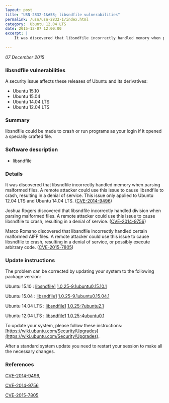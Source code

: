 ```yaml
---
layout: post
title: "USN-2832-1&#58; libsndfile vulnerabilities"
permalink: /usn/usn-2832-1/index.html
category:  Ubuntu 12.04 LTS
date: 2015-12-07 12:00:00
excerpt: |
    It was discovered that libsndfile incorrectly handled memory when parsing malformed files. A remote attacker could use this issue to cause libsndfile to crash, resulting in a denial of service. This issue only applied to Ubuntu 12.04 LTS and Ubuntu 14.04 LTS. ([CVE-2014-9496](http://people.ubuntu.com/~ubuntu-security/cve/CVE-2014-9496))
    
--- 
```

 
 

*07 December 2015*

### libsndfile vulnerabilities

A security issue affects these releases of Ubuntu and its derivatives:

* Ubuntu 15.10
* Ubuntu 15.04
* Ubuntu 14.04 LTS
* Ubuntu 12.04 LTS

### Summary

libsndfile could be made to crash or run programs as your login if it opened a specially crafted file.

### Software description

* libsndfile 

### Details

It was discovered that libsndfile incorrectly handled memory when parsing malformed files. A remote attacker could use this issue to cause libsndfile to crash, resulting in a denial of service. This issue only applied to Ubuntu 12.04 LTS and Ubuntu 14.04 LTS. ([CVE-2014-9496](http://people.ubuntu.com/~ubuntu-security/cve/CVE-2014-9496))

Joshua Rogers discovered that libsndfile incorrectly handled division when parsing malformed files. A remote attacker could use this issue to cause libsndfile to crash, resulting in a denial of service. ([CVE-2014-9756](http://people.ubuntu.com/~ubuntu-security/cve/CVE-2014-9756))

Marco Romano discovered that libsndfile incorrectly handled certain malformed AIFF files. A remote attacker could use this issue to cause libsndfile to crash, resulting in a denial of service, or possibly execute arbitrary code. ([CVE-2015-7805](http://people.ubuntu.com/~ubuntu-security/cve/CVE-2015-7805)) 

### Update instructions

The problem can be corrected by updating your system to the following package version:

Ubuntu 15.10
 : [libsndfile1](https://launchpad.net/ubuntu/+source/libsndfile) <span> [1.0.25-9.1ubuntu0.15.10.1](https://launchpad.net/ubuntu/+source/libsndfile/1.0.25-9.1ubuntu0.15.10.1) </span> 

Ubuntu 15.04
 : [libsndfile1](https://launchpad.net/ubuntu/+source/libsndfile) <span> [1.0.25-9.1ubuntu0.15.04.1](https://launchpad.net/ubuntu/+source/libsndfile/1.0.25-9.1ubuntu0.15.04.1) </span> 

Ubuntu 14.04 LTS
 : [libsndfile1](https://launchpad.net/ubuntu/+source/libsndfile) <span> [1.0.25-7ubuntu2.1](https://launchpad.net/ubuntu/+source/libsndfile/1.0.25-7ubuntu2.1) </span> 

Ubuntu 12.04 LTS
 : [libsndfile1](https://launchpad.net/ubuntu/+source/libsndfile) <span> [1.0.25-4ubuntu0.1](https://launchpad.net/ubuntu/+source/libsndfile/1.0.25-4ubuntu0.1) </span> 

To update your system, please follow these instructions: [https://wiki.ubuntu.com/Security/Upgrades](https://wiki.ubuntu.com/Security/Upgrades).

After a standard system update you need to restart your session to make all the necessary changes. 

### References

 
 [CVE-2014-9496](http://people.ubuntu.com/~ubuntu-security/cve/CVE-2014-9496), 

 [CVE-2014-9756](http://people.ubuntu.com/~ubuntu-security/cve/CVE-2014-9756), 

 [CVE-2015-7805](http://people.ubuntu.com/~ubuntu-security/cve/CVE-2015-7805)
 

